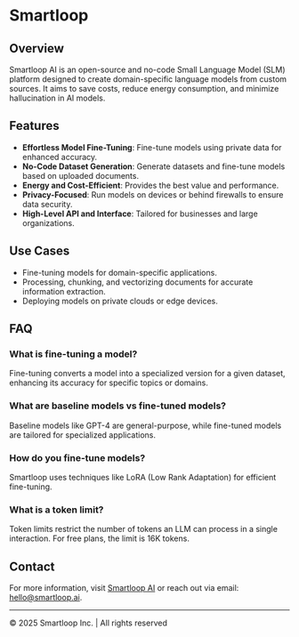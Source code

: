 # Smartloop

## Overview
Smartloop AI is an open-source and no-code Small Language Model (SLM) platform designed to create domain-specific language models from custom sources. It aims to save costs, reduce energy consumption, and minimize hallucination in AI models.

## Features
- **Effortless Model Fine-Tuning**: Fine-tune models using private data for enhanced accuracy.
- **No-Code Dataset Generation**: Generate datasets and fine-tune models based on uploaded documents.
- **Energy and Cost-Efficient**: Provides the best value and performance.
- **Privacy-Focused**: Run models on devices or behind firewalls to ensure data security.
- **High-Level API and Interface**: Tailored for businesses and large organizations.

## Use Cases
- Fine-tuning models for domain-specific applications.
- Processing, chunking, and vectorizing documents for accurate information extraction.
- Deploying models on private clouds or edge devices.

## FAQ
### What is fine-tuning a model?
Fine-tuning converts a model into a specialized version for a given dataset, enhancing its accuracy for specific topics or domains.

### What are baseline models vs fine-tuned models?
Baseline models like GPT-4 are general-purpose, while fine-tuned models are tailored for specialized applications.

### How do you fine-tune models?
Smartloop uses techniques like LoRA (Low Rank Adaptation) for efficient fine-tuning.

### What is a token limit?
Token limits restrict the number of tokens an LLM can process in a single interaction. For free plans, the limit is 16K tokens.

## Contact
For more information, visit [Smartloop AI](https://smartloop.ai/) or reach out via email: hello@smartloop.ai.

---

© 2025 Smartloop Inc. | All rights reserved

